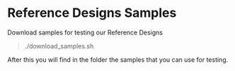 # Reference Designs Samples

Download samples for testing our Reference Designs

> ./download_samples.sh

After this you will find in the folder the samples that you can use for testing.

